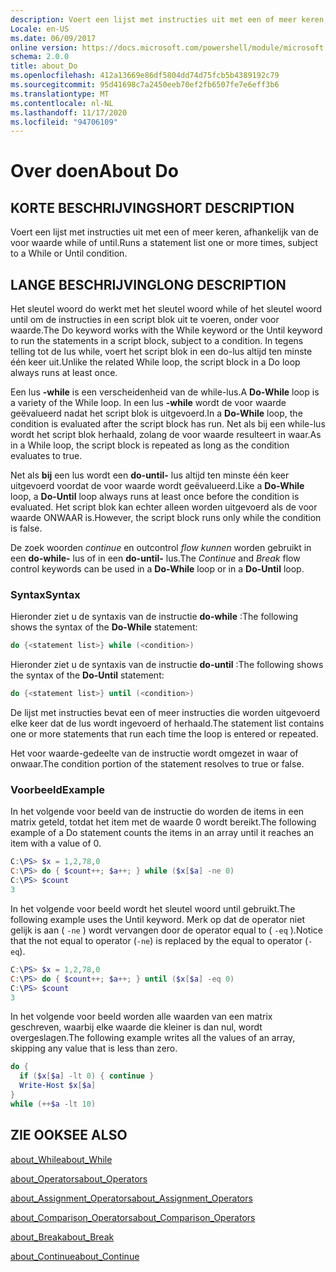 ```yaml
---
description: Voert een lijst met instructies uit met een of meer keren, afhankelijk van de voor waarde while of until.
Locale: en-US
ms.date: 06/09/2017
online version: https://docs.microsoft.com/powershell/module/microsoft.powershell.core/about/about_do?view=powershell-7.2&WT.mc_id=ps-gethelp
schema: 2.0.0
title: about_Do
ms.openlocfilehash: 412a13669e86df5804dd74d75fcb5b4389192c79
ms.sourcegitcommit: 95d41698c7a2450eeb70ef2fb6507fe7e6eff3b6
ms.translationtype: MT
ms.contentlocale: nl-NL
ms.lasthandoff: 11/17/2020
ms.locfileid: "94706109"
---
```

# <a name="about-do"></a><span data-ttu-id="11444-103">Over doen</span><span class="sxs-lookup"><span data-stu-id="11444-103">About Do</span></span>

## <a name="short-description"></a><span data-ttu-id="11444-104">KORTE BESCHRIJVING</span><span class="sxs-lookup"><span data-stu-id="11444-104">SHORT DESCRIPTION</span></span>
<span data-ttu-id="11444-105">Voert een lijst met instructies uit met een of meer keren, afhankelijk van de voor waarde while of until.</span><span class="sxs-lookup"><span data-stu-id="11444-105">Runs a statement list one or more times, subject to a While or Until condition.</span></span>

## <a name="long-description"></a><span data-ttu-id="11444-106">LANGE BESCHRIJVING</span><span class="sxs-lookup"><span data-stu-id="11444-106">LONG DESCRIPTION</span></span>

<span data-ttu-id="11444-107">Het sleutel woord do werkt met het sleutel woord while of het sleutel woord until om de instructies in een script blok uit te voeren, onder voor waarde.</span><span class="sxs-lookup"><span data-stu-id="11444-107">The Do keyword works with the While keyword or the Until keyword to run the statements in a script block, subject to a condition.</span></span> <span data-ttu-id="11444-108">In tegens telling tot de lus while, voert het script blok in een do-lus altijd ten minste één keer uit.</span><span class="sxs-lookup"><span data-stu-id="11444-108">Unlike the related While loop, the script block in a Do loop always runs at least once.</span></span>

<span data-ttu-id="11444-109">Een lus **-while** is een verscheidenheid van de while-lus.</span><span class="sxs-lookup"><span data-stu-id="11444-109">A **Do-While** loop is a variety of the While loop.</span></span> <span data-ttu-id="11444-110">In een lus **-while** wordt de voor waarde geëvalueerd nadat het script blok is uitgevoerd.</span><span class="sxs-lookup"><span data-stu-id="11444-110">In a **Do-While** loop, the condition is evaluated after the script block has run.</span></span> <span data-ttu-id="11444-111">Net als bij een while-lus wordt het script blok herhaald, zolang de voor waarde resulteert in waar.</span><span class="sxs-lookup"><span data-stu-id="11444-111">As in a While loop, the script block is repeated as long as the condition evaluates to true.</span></span>

<span data-ttu-id="11444-112">Net als **bij** een lus wordt een **do-until-** lus altijd ten minste één keer uitgevoerd voordat de voor waarde wordt geëvalueerd.</span><span class="sxs-lookup"><span data-stu-id="11444-112">Like a **Do-While** loop, a **Do-Until** loop always runs at least once before the condition is evaluated.</span></span> <span data-ttu-id="11444-113">Het script blok kan echter alleen worden uitgevoerd als de voor waarde ONWAAR is.</span><span class="sxs-lookup"><span data-stu-id="11444-113">However, the script block runs only while the condition is false.</span></span>

<span data-ttu-id="11444-114">De zoek woorden *continue* en outcontrol *flow kunnen* worden gebruikt in een **do-while-** lus of in een **do-until-** lus.</span><span class="sxs-lookup"><span data-stu-id="11444-114">The *Continue* and *Break* flow control keywords can be used in a **Do-While** loop or in a **Do-Until** loop.</span></span>

### <a name="syntax"></a><span data-ttu-id="11444-115">Syntax</span><span class="sxs-lookup"><span data-stu-id="11444-115">Syntax</span></span>

<span data-ttu-id="11444-116">Hieronder ziet u de syntaxis van de instructie **do-while** :</span><span class="sxs-lookup"><span data-stu-id="11444-116">The following shows the syntax of the **Do-While** statement:</span></span>

```powershell
do {<statement list>} while (<condition>)
```

<span data-ttu-id="11444-117">Hieronder ziet u de syntaxis van de instructie **do-until** :</span><span class="sxs-lookup"><span data-stu-id="11444-117">The following shows the syntax of the **Do-Until** statement:</span></span>

```powershell
do {<statement list>} until (<condition>)
```

<span data-ttu-id="11444-118">De lijst met instructies bevat een of meer instructies die worden uitgevoerd elke keer dat de lus wordt ingevoerd of herhaald.</span><span class="sxs-lookup"><span data-stu-id="11444-118">The statement list contains one or more statements that run each time the loop is entered or repeated.</span></span>

<span data-ttu-id="11444-119">Het voor waarde-gedeelte van de instructie wordt omgezet in waar of onwaar.</span><span class="sxs-lookup"><span data-stu-id="11444-119">The condition portion of the statement resolves to true or false.</span></span>

### <a name="example"></a><span data-ttu-id="11444-120">Voorbeeld</span><span class="sxs-lookup"><span data-stu-id="11444-120">Example</span></span>

<span data-ttu-id="11444-121">In het volgende voor beeld van de instructie do worden de items in een matrix geteld, totdat het item met de waarde 0 wordt bereikt.</span><span class="sxs-lookup"><span data-stu-id="11444-121">The following example of a Do statement counts the items in an array until it reaches an item with a value of 0.</span></span>

```powershell
C:\PS> $x = 1,2,78,0
C:\PS> do { $count++; $a++; } while ($x[$a] -ne 0)
C:\PS> $count
3
```

<span data-ttu-id="11444-122">In het volgende voor beeld wordt het sleutel woord until gebruikt.</span><span class="sxs-lookup"><span data-stu-id="11444-122">The following example uses the Until keyword.</span></span> <span data-ttu-id="11444-123">Merk op dat de operator niet gelijk is aan ( `-ne` ) wordt vervangen door de operator equal to ( `-eq` ).</span><span class="sxs-lookup"><span data-stu-id="11444-123">Notice that the not equal to operator (`-ne`) is replaced by the equal to operator (`-eq`).</span></span>

```powershell
C:\PS> $x = 1,2,78,0
C:\PS> do { $count++; $a++; } until ($x[$a] -eq 0)
C:\PS> $count
3
```

<span data-ttu-id="11444-124">In het volgende voor beeld worden alle waarden van een matrix geschreven, waarbij elke waarde die kleiner is dan nul, wordt overgeslagen.</span><span class="sxs-lookup"><span data-stu-id="11444-124">The following example writes all the values of an array, skipping any value that is less than zero.</span></span>

```powershell
do {
  if ($x[$a] -lt 0) { continue }
  Write-Host $x[$a]
}
while (++$a -lt 10)
```

## <a name="see-also"></a><span data-ttu-id="11444-125">ZIE OOK</span><span class="sxs-lookup"><span data-stu-id="11444-125">SEE ALSO</span></span>

[<span data-ttu-id="11444-126">about_While</span><span class="sxs-lookup"><span data-stu-id="11444-126">about_While</span></span>](about_While.md)

[<span data-ttu-id="11444-127">about_Operators</span><span class="sxs-lookup"><span data-stu-id="11444-127">about_Operators</span></span>](about_Operators.md)

[<span data-ttu-id="11444-128">about_Assignment_Operators</span><span class="sxs-lookup"><span data-stu-id="11444-128">about_Assignment_Operators</span></span>](about_Assignment_Operators.md)

[<span data-ttu-id="11444-129">about_Comparison_Operators</span><span class="sxs-lookup"><span data-stu-id="11444-129">about_Comparison_Operators</span></span>](about_Comparison_Operators.md)

[<span data-ttu-id="11444-130">about_Break</span><span class="sxs-lookup"><span data-stu-id="11444-130">about_Break</span></span>](about_Break.md)

[<span data-ttu-id="11444-131">about_Continue</span><span class="sxs-lookup"><span data-stu-id="11444-131">about_Continue</span></span>](about_Continue.md)

